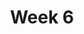---
    title: Week 6
    weekNumber: 6
    days:
      - date: 2022-10-31
        events:
          "**LEC 16**{: .label .label-lecture } [Hypothesis Testing](http://datahub.ucsd.edu/user-redirect/git-sync?repo=https://github.com/dsc-courses/dsc10-2022-fa&subPath=lectures/lec16/lec16.ipynb) [✏️](resources/lectures/lec16/lec16.html)":
            "[CIT 11.2-11.4](https://inferentialthinking.com/chapters/11/2/Multiple_Categories.html)"
                
          "**DIS 6**{: .label .label-disc } [Midterm Solutions and Hypothesis Testing](https://practice.dsc10.com/disc06)":
      - date: 2022-11-1
        events:
          
          "**PROJ**{: .label .label-proj } **[Midterm Project: Spotify Charts](http://datahub.ucsd.edu/user-redirect/git-sync?repo=https://github.com/dsc-courses/dsc10-2022-fa&subPath=midterm_project/midterm_project.ipynb) ([clarifications](https://edstem.org/us/courses/29053/discussion/1992062))**":
      - date: 2022-11-2
        events:
          "**LEC 17**{: .label .label-lecture } [TVD, Permutation Testing](http://datahub.ucsd.edu/user-redirect/git-sync?repo=https://github.com/dsc-courses/dsc10-2022-fa&subPath=lectures/lec17/lec17.ipynb) [✏️](resources/lectures/lec17/lec17.html)":
            "[CIT 12.0-12.1](https://inferentialthinking.com/chapters/12/Comparing_Two_Samples.html)"
                
      - date: 2022-11-4
        events:
          "**LEC 18**{: .label .label-lecture } [Permutation Testing, Bootstrapping](http://datahub.ucsd.edu/user-redirect/git-sync?repo=https://github.com/dsc-courses/dsc10-2022-fa&subPath=lectures/lec18/lec18.ipynb) [✏️](resources/lectures/lec18/lec18.html)":
            "[CIT 12.2-13.2](https://inferentialthinking.com/chapters/12/2/Causality.html)"
                
      - date: 2022-11-5
        events:
          
          "**Lab 5**{: .label .label-lab } **[Simulation, Sampling, and Hypothesis Testing](http://datahub.ucsd.edu/user-redirect/git-sync?repo=https://github.com/dsc-courses/dsc10-2022-fa&subPath=labs/lab05/lab05.ipynb)**":
---